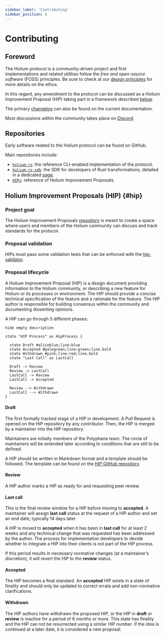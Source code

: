 ```yaml
---
sidebar_label: 'Contributing'
sidebar_position: 6
---
```


# Contributing

## Foreword

The Holium protocol is a community-driven project and first implementations and related utilities follow
the *free and open-source software* (FOSS) principles. Be sure to check at our [design principles](about-holium/design-principles.md)
for more details on the ethos.

In this regard, any amendment to the protocol can be discussed as a Holium Improvement Proposal (HIP) taking part in a 
framework described [below](#hip).

The primary [changelog](meta/changelog.md) can also be found on the current documentation.

Most discussions within the community takes place on [Discord](https://discord.gg/A3t5ZFSbCG).

## Repositories

Early software related to the Holium protocol can be found on GitHub.

Main repositories include:
- [`holium-rs`](https://github.com/polyphene/holium-rs): the reference CLI-enabled implementation of the protocol.
- [`holium-rs-sdk`](https://github.com/polyphene/holium-rs-sdk): the SDK for developers of Rust transformations, detailed in a dedicated [page](reference/sdk/rust-sdk/install.md).
- [`HIPs`](https://github.com/polyphene/HIPs): reference of Holium Improvement Proposals.

## Holium Improvement Proposals (HIP) {#hip}

### Project goal

The Holium Improvement Proposals [repository](https://github.com/polyphene/HIPs) is meant to create a space where users
and members of the Holium community can discuss and track standards for the protocol.

### Proposal validation

HIPs must pass some validation tests that can be enforced with the [hip-validator](https://github.com/polyphene/hip-validator).

### Proposal lifecycle


A Holium Improvement Proposal (HIP) is a design document providing information to the
Holium community, or describing a new feature for Holium or its processes or environment. The HIP
should provide a concise technical specification of the feature and a rationale for the feature. The
HIP author is responsible for building consensus within the community and documenting dissenting
opinions.

A HIP can go through 5 different phases:

```plantuml
hide empty description

state "HIP Process" as HipProcess {
  
  state Draft #aliceblue;line:blue
  state Accepted #palegreen;line:green;line.bold
  state Withdrawn #pink;line:red;line.bold
  state "Last Call" as LastCall
  
  Draft -> Review
  Review -> LastCall
  LastCall -> Review
  LastCall -> Accepted
  
  Review --> Withdrawn
  LastCall --> Withdrawn
}
```

#### Draft

The first formally tracked stage of a HIP in development. A Pull Request is opened on the HIP
repository by any contributor. Then, the HIP is merged by a maintainer into the HIP repository.

Maintainers are initially members of the Polyphene team. The circle of maintainers will be extended
later according to conditions that are still to be defined.

A HIP should be written in Markdown format and a template should be followed. The template can be found
on the [HIP GitHub repository](https://github.com/polyphene/HIPs).

#### Review

A HIP author marks a HIP as ready for and requesting peer review.

#### Last call

This is the final review window for a HIP before moving to **accepted**. A maintainer will assign **last call**
status at the request of a HIP author and set an end date, typically 14 days later.

A HIP is moved to **accepted** when it has been in **last call** for at least 2 weeks and any technical
change that was requested has been addressed by the author. The process for implementation
developers to decide whether to integrate a HIP into their clients is not part of the HIP process.

If this period results in necessary normative changes (at a maintainer’s discretion), it will revert
the HIP to the **review** status.

#### Accepted

The HIP becomes a final standard. An **accepted** HIP exists in a state of finality and should only be
updated to correct errata and add non-normative clarifications.

#### Withdrawn

The HIP authors have withdrawn the proposed HIP, or the HIP in **draft** or **review** is inactive
for a period of 6 months or more. This state has finality and the HIP can not be resurrected using
a similar HIP number. If the idea is continued at a later date, it is considered a new proposal.
